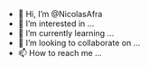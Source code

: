 - 👋 Hi, I’m @NicolasAfra
- 👀 I’m interested in ...
- 🌱 I’m currently learning ...
- 💞️ I’m looking to collaborate on ...
- 📫 How to reach me ...

<!---
NicolasAfra/NicolasAfra is a ✨ special ✨ repository because its `README.md` (this file) appears on your GitHub profile.
You can click the Preview link to take a look at your changes.
--->
